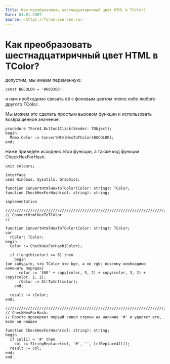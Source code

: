```yaml
---
Title: Как преобразовать шестнадцатиричный цвет HTML в TColor?
Date: 01.01.2007
Source: <https://forum.sources.ru>
---
```



Как преобразовать шестнадцатиричный цвет HTML в TColor?
=======================================================

допустим, мы имеем переменную:

    const BGCOLOR = '#003366';

и нам необходимо связать её с фоновым цветом memo либо любого другого
TColor.

Мы можем это сделать простым вызовом функции и использовать возвращённое
значение:

    procedure TForm1.Button1Click(Sender: TObject);
    begin
      Memo.Color := ConvertHtmlHexToTColor(BGCOLOR);
    end;

Ниже приведён исходник этой функции, а также код функции
CheckHexForHash.

    unit colours;
     
    interface
    uses Windows, Sysutils, Graphics;
     
    function ConvertHtmlHexToTColor(Color: string): TColor;
    function CheckHexForHash(col: string): string;
     
    implementation
     
    ////////////////////////////////////////////////////////////////////////////////
    // ConvertHtmlHexToTColor
    //
     
    function ConvertHtmlHexToTColor(Color: string): TColor;
    var
      rColor: TColor;
    begin
      Color := CheckHexForHash(Color);
     
      if (length(color) >= 6) then
        begin
    {не забудьте, что TColor это bgr, а не rgb: поэтому необходимо изменить порядок}
          color := '$00' + copy(color, 5, 2) + copy(color, 3, 2) + copy(color, 1, 2);
          rColor := StrToInt(color);
        end;
     
      result := rColor;
    end;
     
    ////////////////////////////////////////////////////////////////////////////////
    // CheckHexForHash:
    // Просто проверяет первый сивол строки на наличие '#' и удаляет его, если он найден
     
    function CheckHexForHash(col: string): string;
    begin
      if col[1] = '#' then
        col := StringReplace(col, '#', '', [rfReplaceAll]);
      result := col;
    end;
    end.

